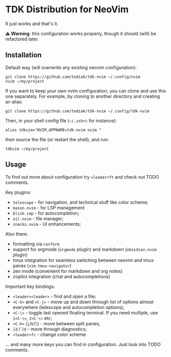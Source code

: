 # TDK Distribution for NeoVim 

It just works and that's it.

**⚠️ Warning**: this configuration works properly, though it should (will) be refactored later. 

## Installation

Default way (will overwrite any existing neovim configuration):

```
git clone https://github.com/tediak/tdk-nvim ~/.config/nvim
nvim ~/my/project
```

If you want to keep your own nvim configuration, you can clone and use this one separately. For example, by cloning to another directory and creating an alias:

```
git clone https://github.com/tediak/tdk-nvim ~/.config/tdk-nvim
```

Then, in your shell config file (`~/.zshrc` for instance):

```
alias tdkvim="NVIM_APPNAME=tdk-nvim nvim "
```

then source the file (or restart the shell), and run:

```
tdkvim ~/my/project
```

## Usage

To find out more about configuration try `<leader>ft` and check out TODO comments.

Key plugins:

- `telescope` - for navigation, and technical stuff like color scheme;
- `mason.nvim` - for LSP management
- `blink.cmp` - for autocompletion;
- `oil.nvim` - file manager;
- `snacks.nvim` - UI enhancements;

Also there:
- formatting via `conform`
- support for orgmode (`orgmode` plugin) and markdown (`obsidian.nvim` plugin)
- tmux integration for seamless switching between neovim and tmux panes (`vim-tmux-navigator`)
- zen mode (convenient for markdown and org notes)
- copilot integration (chat and autocompletions)

Important key bindings:

- `<leader><leader>` - find and open a file;
- `<C-k>` and `<C-j>` - move up and down through list of options almost everywhere (telescope and autocompletion options);
- `<C-\>` - toggle last opened floating terminal. If you need multiple, use `1<C-\>`, `2<C-\>` etc;
- `<C-h>` (`j`/`k`/`l`) - move between split panes;
- `[d` / `]d` - move through diagnostics;
- `<leader>fc` - change color scheme

... and many more keys you can find in configuration. Just look into TODO comments.

